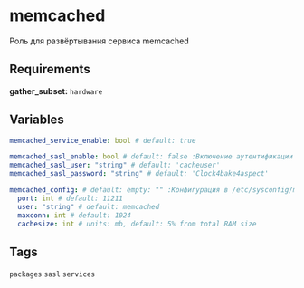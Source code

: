 # memcached
Роль для развёртывания сервиса memcached

Requirements
------------

**gather_subset:** `hardware`

## Variables
```yaml
memcached_service_enable: bool # default: true

memcached_sasl_enable: bool # default: false :Включение аутентификации SASL для memcached
memcached_sasl_user: "string" # default: 'cacheuser'
memcached_sasl_password: "string" # default: 'Clock4bake4aspect'

memcached_config: # default: empty: "" :Конфигурация в /etc/sysconfig/memcached
  port: int # default: 11211
  user: "string" # default: memcached
  maxconn: int # default: 1024
  cachesize: int # units: mb, default: 5% from total RAM size
```
## Tags
`packages` `sasl` `services`

